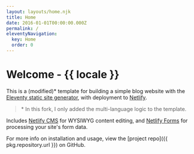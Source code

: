 ```yaml
---
layout: layouts/home.njk
title: Home
date: 2016-01-01T00:00:00.000Z
permalink: /
eleventyNavigation:
  key: Home
  order: 0
---
```


# Welcome - {{ locale }}

This is a (modified)\* template for building a simple blog website with the [Eleventy static site generator](https://www.11ty.io), with deployment to [Netlify](https://www.netlify.com).

> \* In this fork, I only added the multi-language logic to the template.

Includes [Netlify CMS](https://www.netlifycms.org) for WYSIWYG content editing, and [Netlify Forms](https://www.netlify.com/docs/form-handling) for processing your site's form data.

For more info on installation and usage, view the [project repo]({{ pkg.repository.url }}) on GitHub.
